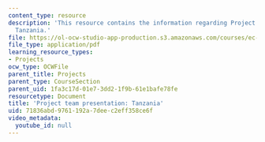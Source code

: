 ```yaml
---
content_type: resource
description: 'This resource contains the information regarding Project team presentation:
  Tanzania.'
file: https://ol-ocw-studio-app-production.s3.amazonaws.com/courses/ec-701j-d-lab-i-development-fall-2009/71836abd9761192a7deec2eff358ce6f_MITEC_701JF09_proj_tz.pdf
file_type: application/pdf
learning_resource_types:
- Projects
ocw_type: OCWFile
parent_title: Projects
parent_type: CourseSection
parent_uid: 1fa3c17d-01e7-3dd2-1f9b-61e1bafe78fe
resourcetype: Document
title: 'Project team presentation: Tanzania'
uid: 71836abd-9761-192a-7dee-c2eff358ce6f
video_metadata:
  youtube_id: null
---
```

